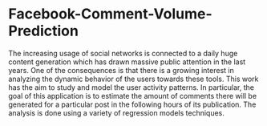 # Facebook-Comment-Volume-Prediction
The increasing usage of social networks is connected to a daily huge content generation which has drawn massive public attention in the last years. One of the consequences is that there is a growing interest in analyzing the dynamic behavior of the users towards these tools. This work has the aim to study and model the user activity patterns. In particular, the goal of this application is to estimate the amount of comments there will be generated for a particular post in the following hours of its publication. The analysis is done using a variety of regression models techniques.
